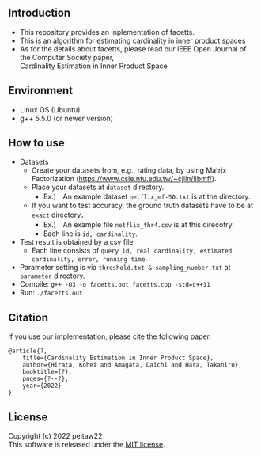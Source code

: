 ## Introduction
* This repository provides an inplementation of facetts.
* This is an algorithm for estimating cardinality in inner product spaces
* As for the details about facetts, please read our IEEE Open Journal of the Computer Society paper,  
Cardinality Estimation in Inner Product Space

## Environment
* Linux OS (Ubuntu)
* g++ 5.5.0 (or newer version)

## How to use
* Datasets
    * Create your datasets from, e.g., rating data, by using Matrix Factorization (https://www.csie.ntu.edu.tw/~cjlin/libmf/).
    * Place your datasets at ``dataset`` directory.
        * Ex.)　An example dataset ``netflix_mf-50.txt`` is at the directory.
    * If you want to test accuracy, the ground truth datasets have to be at ``exact`` directory．
        * Ex.)　An example file ``netflix_thr4.csv`` is at this direcotry.
        * Each line is ``id, cardinality``.
* Test result is obtained by a csv file.
    * Each line consists of ``query id, real cardinality, estimated cardinality, error, running time``.
* Parameter setting is via ``threshold.txt & sampling_number.txt`` at ``parameter`` directory.
* Compile: ``g++ -O3 -o facetts.out facetts.cpp -std=c++11``
* Run: ``./facetts.out``

## Citation
If you use our implementation, please cite the following paper.
```
@article{?,  
    title={Cardinality Estimation in Inner Product Space},  
    author={Hirata, Kohei and Amagata, Daichi and Hara, Takahiro},  
    booktitle={?},  
    pages={?--?},  
    year={2022}  
}
```

## License
Copyright (c) 2022 peitaw22  
This software is released under the [MIT license](https://github.com/peitaw22/facetts/blob/main/LICENSE).
